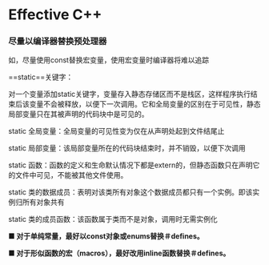 # Effective C++

### 尽量以编译器替换预处理器

如，尽量使用const替换宏变量，使用宏变量时编译器将难以追踪

==static==关键字：

对一个变量添加static关键字，变量存入静态存储区而不是栈区，这样程序执行结束后该变量不会被释放，以便下一次调用。它和全局变量的区别在于可见性，静态局部变量只在其被声明的代码块中是可见的。

static 全局变量：全局变量的可见性变为仅在从声明处起到文件结尾止

static 局部变量：该局部变量所在的代码块结束时，并不销毁，以便下次调用

static 函数：函数的定义和生命默认情况下都是extern的，但静态函数只在声明它的文件中可见，不能被其他文件使用。

static 类的数据成员：表明对该类所有对象这个数据成员都只有一个实例。即该实例归所有对象共有

static 类的成员函数：该函数属于类而不是对象，调用时无需实例化

**■ 对于单纯常量，最好以const对象或enums替换＃defines。**

**■ 对于形似函数的宏（macros），最好改用inline函数替换＃defines。**





